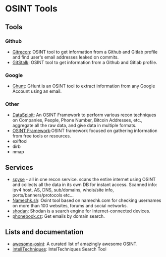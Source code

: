 # OSINT Tools

## Tools

### Github

- [Gitrecon](https://github.com/GONZOsint/gitrecon): OSINT tool to get information from a Github and Gitlab profile and find user's email addresses leaked on commits.
- [GitStalk](https://github.com/un1k0n/GitStalk): OSINT tool to get information from a Github and Gitlab profile.

### Google

- [Ghunt](https://github.com/mxrch/GHunt): GHunt is an OSINT tool to extract information from any Google Account using an email.

### Other

- [DataSploit](https://github.com/DataSploit/datasploit): An OSINT Framework to perform various recon techniques on Companies, People, Phone Number, Bitcoin Addresses, etc., aggregate all the raw data, and give data in multiple formats.
- [OSINT Framework](https://github.com/lockfale/OSINT-Framework):OSINT framework focused on gathering information from free tools or resources.
- exiftool
- dirb
- nmap

## Services
- [spyse](https://spyse.com/) - all in one recon service. scans the entire internet using OSINT and collects all the data in its own DB for instant access. Scanned info: ipv4 host, AS, DNS, sub/domains, whois/site info, ports/banners/protocols etc... 
- [Namechk.sh](https://github.com/HA71/Namechk): Osint tool based on namechk.com for checking usernames on more than 100 websites, forums and social networks.
- [shodan](https://shodan.io): Shodan is a search engine for Internet-connected devices.
- [phonebook.cz](https://phonebook.cz/): Get emails by domain search.

## Lists and documentation
- [awesome-osint](https://github.com/jivoi/awesome-osint): A curated list of amazingly awesome OSINT.
- [IntellTechniques](https://inteltechniques.com/menu.html): IntelTechniques Search Tool